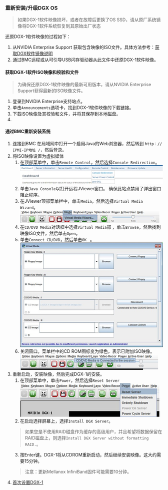 ### 重新安装/升级DGX OS
> 如果DGX-1软件映像损坏，或者在故障后更换了OS SSD，请从原厂系统镜像将DGX-1软件系统恢复到其原始出厂状态


还原DGX-1软件映像的过程如下：

1. 从NVIDIA Enterprise Support 获取包含映像的ISO文件。具体方法参考：[获取DGX软件镜像说明](get_dgxos.md)
2. 通过BMC远程或从可引导USB闪存驱动器从此文件中还原DGX-1软件映像。

#### 获取DGX-1软件ISO映像和校验和文件
> 为确保还原DGX-1软件映像的最新可用版本，请从NVIDIA Enterprise Support获得最新的ISO映像文件。
1. 登录到NVIDIA Enterprise支持站点。
2. 单击`Announcements`选项卡，找到DGX-1软件映像的下载链接。
3. 下载ISO映像及其校验和文件，并将其保存到本地磁盘。
4. 
#### 通过BMC重新安装系统
1. 连接到BMC
   在局域网中打开一个启用Java的Web浏览器，然后转到 `http：// IPMI-IP地址 /`，然后登录。
2. 将ISO映像设置为虚拟媒体
   1. 在顶部菜单中，单击`Remote Control`，然后选择`Console Redirection`。
   ![](img/bmc-console-redirection.jpg)
   2. 单击`Java Console`以打开远程JViewer窗口。 确保此站点禁用了弹出窗口阻止程序。
   3. 在JViewer顶部菜单栏中，单击`Media`，然后选择`Virtual Media Wizard`。
   ![](img/bmc-jviewer-virtual-media-wizard.jpg)
   4. 在`CD/DVD Media`对话框中选择`Virtual Media`部 ，单击`Browse`，然后找到映像ISO文件，然后单击`Open`。
   5. 单击`Connect CD/DVD`，然后单击`OK ` 。
   ![](img/bmc-virtual-media-cd-connected.jpg)
   6. 关闭窗口。菜单栏中的CD ROM图标变为绿色，表示已附加ISO映像。
   ![](img/bmc-jviewer-cd-connected.jpg)
3. 重新启动，安装映像，然后完成DGX-1的安装。
   1. 在顶部菜单中，单击`Power`，然后选择`Reset Server`
   ![](img/bmc-jviewer-reset-server.jpg)
   2. 在启动选择屏幕上，选择`Install DGX Server`。 
   >如果您是不使用RAID磁盘作为缓存的高级用户，并且希望将数据保留在RAID磁盘上，则选择`Install DGX Server without formatting RAID.`。
   3. 按Enter键。DGX-1将从CDROM重新启动，然后继续安装映像。这大约需要15分钟。
   > 注意：更新Mellanox InfiniBand固件可能需要10分钟。
4. [首次设置DGX-1](dgx1-first.md)